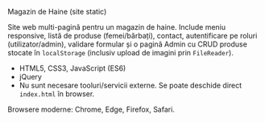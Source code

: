 Magazin de Haine (site static)

Site web multi-pagină pentru un magazin de haine. Include meniu responsive, listă de produse (femei/bărbați), contact, autentificare pe roluri (utilizator/admin), validare formular și o pagină Admin cu CRUD produse stocate în `localStorage` (inclusiv upload de imagini prin `FileReader`).


- HTML5, CSS3, JavaScript (ES6) 
- jQuery
- Nu sunt necesare tooluri/servicii externe. Se poate deschide direct `index.html` în browser.

Browsere moderne: Chrome, Edge, Firefox, Safari.

